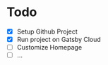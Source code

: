 # Todo

- [x] Setup Github Project
- [x] Run project on Gatsby Cloud
- [ ] Customize Homepage
- [ ] ...
